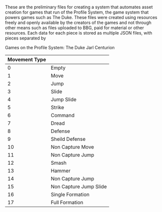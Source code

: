 These are the preliminary files for creating a system that automates asset creation for games that run of the Profile System, the game system that powers games such as The Duke. These files were created using resources freely and openly available by the creators of the games and not through other means such as files uploaded to BBG, paid for material or other resources. Each data for each piece is stored as multiple JSON files, with pieces separated by

Games on the Profile System:
The Duke
Jarl
Centurion

| Movement Type |                        |
| :------------ | :--------------------- |
| 0             | Empty                  |
| 1             | Move                   |
| 2             | Jump                   |
| 3             | Slide                  |
| 4             | Jump Slide             |
| 5             | Strike                 |
| 6             | Command                |
| 7             | Dread                  |
| 8             | Defense                |
| 9             | Sheild Defense         |
| 10            | Non Capture Move       |
| 11            | Non Capture Jump       |
| 12            | Smash                  |
| 13            | Hammer                 |
| 14            | Non Capture Jump       |
| 15            | Non Capture Jump Slide |
| 16            | Single Formation       |
| 17            | Full Formation         |

